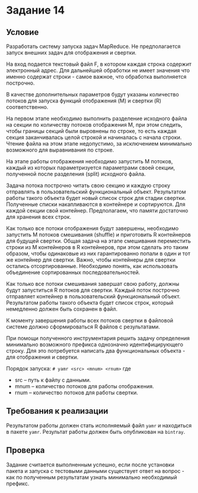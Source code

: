 # Задание 14
## Условие

Разработать систему запуска задач MapReduce. Не предполагается запуск
внешних задач для отображения и свертки.

На вход подается текстовый файл F, в котором каждая строка содержит
электронный адрес. Для дальнейшей обработки не имеет значения что
именно содержат строки - самое важное, что обработка выполняется
построчно.

В качестве дополнительных параметров будут указаны количество потоков
для запуска функций отображения (M) и свертки (R) соответственно.

На первом этапе необходимо выполнить разделение исходного файла на
секции по количеству потоков отображения M, при этом следить, чтобы
границы секций были выровнены по строке, то есть каждая секция
заканчивалась целой строкой и начиналась с начала строки. Чтение файла
на этом этапе недопустимо, за исключением минимально возможного для
выравнивания по строке.

На этапе работы отображения необходимо запустить M потоков, каждый
из которых параметризуется параметрами своей секции, полученной после
разделения (split) исходного файла.

Задача потока построчно читать свою секцию и каждую строку отправлять
в пользовательский функциональный объект. Результатом работы такого
объекта будет новый список строк для стадии свертки. Полученные списки
накапливаются в контейнере и сортируются. Для каждой секции свой
контейнер. Предполагаем, что памяти достаточно для хранения всех строк.

Как только все потоки отображения будут завершены, необходимо
запустить M потоков смешивания (shuffle) и приготовить R контейнеров
для будущей свертки. Общая задача на этапе смешивания переместить
строки из M контейнеров в R контейнеров, при этом сделать это таким
образом, чтобы одинаковые из них гарантированно попали в один и тот же
контейнер для свертки. Важно, чтобы контейнеры для свертки остались
отсортированные.  Необходимо понять, как использовать объединение
сортированных последовательностей.

Как только все потоки смешивания завершат свою работу, должны будут
запуститься R потоков для свертки. Каждый поток построчно отправляет
контейнер в пользовательский функциональный объект.  Результатом
работы такого объекта будет список строк, который немедленно должен
быть сохранен в файл.

К моменту завершения работы всех потоков свертки в файловой системе
должно сформироваться R файлов с результатами.

При помощи полученного инструментария решить задачу определения
минимально  возможного  префикса  однозначно  идентифицирующего
строку. Для это потребуется написать два функциональных объекта - для
отображения и свертки.

Порядок запуска:
  `# yamr <src> <mnum> <rnum>`
где
  * src – путь к файлу с данными.
  * mnum – количество потоков для работы отображения.
  * rnum – количество потоков для работы свертки.

## Требования к реализации

Результатом работы должен стать исполняемый файл `yamr` и находиться
в пакете `yamr`.
Результат работы должен быть опубликован на `bintray`.

## Проверка
Задание считается выполненным успешно, если после установки пакета
и запуска с тестовыми данными существует ответ на вопрос - как по
полученным результатам узнать минимально необходимый префикс.

